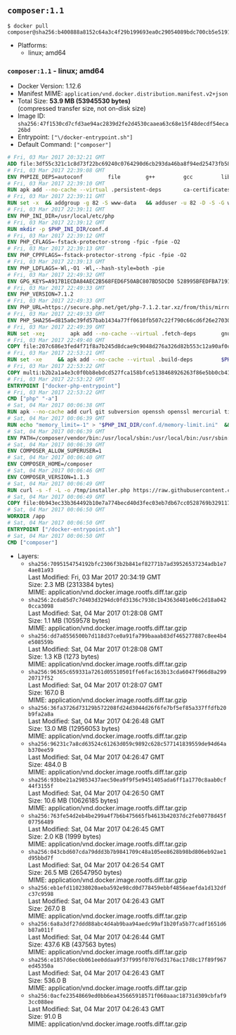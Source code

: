 ## `composer:1.1`

```console
$ docker pull composer@sha256:b400888a8152c64a3c4f29b199693ea0c29054089bdc700cb5e519126820c3fb
```

-	Platforms:
	-	linux; amd64

### `composer:1.1` - linux; amd64

-	Docker Version: 1.12.6
-	Manifest MIME: `application/vnd.docker.distribution.manifest.v2+json`
-	Total Size: **53.9 MB (53945530 bytes)**  
	(compressed transfer size, not on-disk size)
-	Image ID: `sha256:47f1530cd7cfd3ae94ac2839d2fe2d4530caaea63c68e15f48decdf54eca26bd`
-	Entrypoint: `["\/docker-entrypoint.sh"]`
-	Default Command: `["composer"]`

```dockerfile
# Fri, 03 Mar 2017 20:32:21 GMT
ADD file:3df55c321c1c8d73f22bc69240c0764290d6cb293da46ba8f94ed25473fb5853 in / 
# Fri, 03 Mar 2017 22:39:08 GMT
ENV PHPIZE_DEPS=autoconf 		file 		g++ 		gcc 		libc-dev 		make 		pkgconf 		re2c
# Fri, 03 Mar 2017 22:39:10 GMT
RUN apk add --no-cache --virtual .persistent-deps 		ca-certificates 		curl 		tar 		xz
# Fri, 03 Mar 2017 22:39:11 GMT
RUN set -x 	&& addgroup -g 82 -S www-data 	&& adduser -u 82 -D -S -G www-data www-data
# Fri, 03 Mar 2017 22:39:11 GMT
ENV PHP_INI_DIR=/usr/local/etc/php
# Fri, 03 Mar 2017 22:39:12 GMT
RUN mkdir -p $PHP_INI_DIR/conf.d
# Fri, 03 Mar 2017 22:39:12 GMT
ENV PHP_CFLAGS=-fstack-protector-strong -fpic -fpie -O2
# Fri, 03 Mar 2017 22:39:13 GMT
ENV PHP_CPPFLAGS=-fstack-protector-strong -fpic -fpie -O2
# Fri, 03 Mar 2017 22:39:13 GMT
ENV PHP_LDFLAGS=-Wl,-O1 -Wl,--hash-style=both -pie
# Fri, 03 Mar 2017 22:49:32 GMT
ENV GPG_KEYS=A917B1ECDA84AEC2B568FED6F50ABC807BD5DCD0 528995BFEDFBA7191D46839EF9BA0ADA31CBD89E
# Fri, 03 Mar 2017 22:49:33 GMT
ENV PHP_VERSION=7.1.2
# Fri, 03 Mar 2017 22:49:33 GMT
ENV PHP_URL=https://secure.php.net/get/php-7.1.2.tar.xz/from/this/mirror PHP_ASC_URL=https://secure.php.net/get/php-7.1.2.tar.xz.asc/from/this/mirror
# Fri, 03 Mar 2017 22:49:33 GMT
ENV PHP_SHA256=d815a0c39fd57bab1434a77ff0610fb507c22f790c66cd6f26e27030c4b3e971 PHP_MD5=d79afea1870277c86fac903566fb6c5d
# Fri, 03 Mar 2017 22:49:39 GMT
RUN set -xe; 		apk add --no-cache --virtual .fetch-deps 		gnupg 		openssl 	; 		mkdir -p /usr/src; 	cd /usr/src; 		wget -O php.tar.xz "$PHP_URL"; 		if [ -n "$PHP_SHA256" ]; then 		echo "$PHP_SHA256 *php.tar.xz" | sha256sum -c -; 	fi; 	if [ -n "$PHP_MD5" ]; then 		echo "$PHP_MD5 *php.tar.xz" | md5sum -c -; 	fi; 		if [ -n "$PHP_ASC_URL" ]; then 		wget -O php.tar.xz.asc "$PHP_ASC_URL"; 		export GNUPGHOME="$(mktemp -d)"; 		for key in $GPG_KEYS; do 			gpg --keyserver ha.pool.sks-keyservers.net --recv-keys "$key"; 		done; 		gpg --batch --verify php.tar.xz.asc php.tar.xz; 		rm -r "$GNUPGHOME"; 	fi; 		apk del .fetch-deps
# Fri, 03 Mar 2017 22:49:40 GMT
COPY file:207c686e3fed4f71f8a7b245d8dcae9c9048d276a326d82b553c12a90af0c0ca in /usr/local/bin/ 
# Fri, 03 Mar 2017 22:53:21 GMT
RUN set -xe 	&& apk add --no-cache --virtual .build-deps 		$PHPIZE_DEPS 		curl-dev 		libedit-dev 		libxml2-dev 		openssl-dev 		sqlite-dev 		&& export CFLAGS="$PHP_CFLAGS" 		CPPFLAGS="$PHP_CPPFLAGS" 		LDFLAGS="$PHP_LDFLAGS" 	&& docker-php-source extract 	&& cd /usr/src/php 	&& ./configure 		--with-config-file-path="$PHP_INI_DIR" 		--with-config-file-scan-dir="$PHP_INI_DIR/conf.d" 				--disable-cgi 				--enable-ftp 		--enable-mbstring 		--enable-mysqlnd 				--with-curl 		--with-libedit 		--with-openssl 		--with-zlib 				$PHP_EXTRA_CONFIGURE_ARGS 	&& make -j "$(getconf _NPROCESSORS_ONLN)" 	&& make install 	&& { find /usr/local/bin /usr/local/sbin -type f -perm +0111 -exec strip --strip-all '{}' + || true; } 	&& make clean 	&& docker-php-source delete 		&& runDeps="$( 		scanelf --needed --nobanner --recursive /usr/local 			| awk '{ gsub(/,/, "\nso:", $2); print "so:" $2 }' 			| sort -u 			| xargs -r apk info --installed 			| sort -u 	)" 	&& apk add --no-cache --virtual .php-rundeps $runDeps 		&& apk del .build-deps
# Fri, 03 Mar 2017 22:53:22 GMT
COPY multi:b2b2a1a4e3c0f0bb8ebdcd527fca158bfce5138468926263f86e5bb0cb41970f in /usr/local/bin/ 
# Fri, 03 Mar 2017 22:53:22 GMT
ENTRYPOINT ["docker-php-entrypoint"]
# Fri, 03 Mar 2017 22:53:22 GMT
CMD ["php" "-a"]
# Sat, 04 Mar 2017 00:06:38 GMT
RUN apk --no-cache add curl git subversion openssh openssl mercurial tini bash
# Sat, 04 Mar 2017 00:06:39 GMT
RUN echo "memory_limit=-1" > "$PHP_INI_DIR/conf.d/memory-limit.ini"  && echo "date.timezone=${PHP_TIMEZONE:-UTC}" > "$PHP_INI_DIR/conf.d/date_timezone.ini"
# Sat, 04 Mar 2017 00:06:39 GMT
ENV PATH=/composer/vendor/bin:/usr/local/sbin:/usr/local/bin:/usr/sbin:/usr/bin:/sbin:/bin
# Sat, 04 Mar 2017 00:06:39 GMT
ENV COMPOSER_ALLOW_SUPERUSER=1
# Sat, 04 Mar 2017 00:06:40 GMT
ENV COMPOSER_HOME=/composer
# Sat, 04 Mar 2017 00:06:46 GMT
ENV COMPOSER_VERSION=1.1.3
# Sat, 04 Mar 2017 00:06:49 GMT
RUN curl -s -f -L -o /tmp/installer.php https://raw.githubusercontent.com/composer/getcomposer.org/9184c4b85ed6ada94a298cf54e55cc252c970c28/web/installer  && php -r "     \$signature = 'aa96f26c2b67226a324c27919f1eb05f21c248b987e6195cad9690d5c1ff713d53020a02ac8c217dbf90a7eacc9d141d';     \$hash = hash('SHA384', file_get_contents('/tmp/installer.php'));     if (!hash_equals(\$signature, \$hash)) {         unlink('/tmp/installer.php');         echo 'Integrity check failed, installer is either corrupt or worse.' . PHP_EOL;         exit(1);     }"  && php /tmp/installer.php --no-ansi --install-dir=/usr/bin --filename=composer --version=${COMPOSER_VERSION}  && rm /tmp/installer.php  && composer --ansi --version --no-interaction
# Sat, 04 Mar 2017 00:06:49 GMT
COPY file:0b943ec33b364492b10e7a774becd40d3fec03eb7db67cc0528769b329117e32 in /docker-entrypoint.sh 
# Sat, 04 Mar 2017 00:06:50 GMT
WORKDIR /app
# Sat, 04 Mar 2017 00:06:50 GMT
ENTRYPOINT ["/docker-entrypoint.sh"]
# Sat, 04 Mar 2017 00:06:50 GMT
CMD ["composer"]
```

-	Layers:
	-	`sha256:7095154754192bfc2306f3b2b841ef82771b7ad39526537234adb1e74ae81a93`  
		Last Modified: Fri, 03 Mar 2017 20:34:19 GMT  
		Size: 2.3 MB (2313384 bytes)  
		MIME: application/vnd.docker.image.rootfs.diff.tar.gzip
	-	`sha256:2cda85d7c7d403d3294dc0fd3136c7938c1b4363d401e06c2d18a0420cca3098`  
		Last Modified: Sat, 04 Mar 2017 01:28:08 GMT  
		Size: 1.1 MB (1059578 bytes)  
		MIME: application/vnd.docker.image.rootfs.diff.tar.gzip
	-	`sha256:dd7a8556500b7d118d37ce0a91fa799baaab83df465277887c8ee4b4e508559b`  
		Last Modified: Sat, 04 Mar 2017 01:28:08 GMT  
		Size: 1.3 KB (1273 bytes)  
		MIME: application/vnd.docker.image.rootfs.diff.tar.gzip
	-	`sha256:96365c659331a7261d05510501ffe6fac163b13cda6047f966d8a29920717f52`  
		Last Modified: Sat, 04 Mar 2017 01:28:07 GMT  
		Size: 167.0 B  
		MIME: application/vnd.docker.image.rootfs.diff.tar.gzip
	-	`sha256:36fa3726d73129b572208fd24d3044d26f6fe7bf5ef85a337ffdfb20b9fa2a8a`  
		Last Modified: Sat, 04 Mar 2017 04:26:48 GMT  
		Size: 13.0 MB (12956053 bytes)  
		MIME: application/vnd.docker.image.rootfs.diff.tar.gzip
	-	`sha256:96231c7a8cd63524c61263d059c9892c628c577141839559de94d64ab370ee59`  
		Last Modified: Sat, 04 Mar 2017 04:26:47 GMT  
		Size: 484.0 B  
		MIME: application/vnd.docker.image.rootfs.diff.tar.gzip
	-	`sha256:93bbe21a29853437aec50ea9f9f5e9451405ada6ff1a1770c8aab0cf44f3155f`  
		Last Modified: Sat, 04 Mar 2017 04:26:50 GMT  
		Size: 10.6 MB (10626185 bytes)  
		MIME: application/vnd.docker.image.rootfs.diff.tar.gzip
	-	`sha256:763fe54d2eb4be299a4f7b6b475665fb4613b42037dc2feb0778d45f07756489`  
		Last Modified: Sat, 04 Mar 2017 04:26:45 GMT  
		Size: 2.0 KB (1999 bytes)  
		MIME: application/vnd.docker.image.rootfs.diff.tar.gzip
	-	`sha256:043cbd607cda79ddd3b7b9841709c48a105ee8628b98bd806eb92ae1d95bbd7f`  
		Last Modified: Sat, 04 Mar 2017 04:26:54 GMT  
		Size: 26.5 MB (26547950 bytes)  
		MIME: application/vnd.docker.image.rootfs.diff.tar.gzip
	-	`sha256:eb1efd110238020aeba592e98cd0d778459ebbf4856eaefda1d132dfc37c9598`  
		Last Modified: Sat, 04 Mar 2017 04:26:43 GMT  
		Size: 267.0 B  
		MIME: application/vnd.docker.image.rootfs.diff.tar.gzip
	-	`sha256:6a8a3df27ddd88abc4d4ab9baa94aedc99af1b20fa5b77cadf1651d6b87a011f`  
		Last Modified: Sat, 04 Mar 2017 04:26:44 GMT  
		Size: 437.6 KB (437563 bytes)  
		MIME: application/vnd.docker.image.rootfs.diff.tar.gzip
	-	`sha256:e1857d6ec6b061ee0ddaa9f37f995f07076d3176ac17d8c17f89f967ed45350a`  
		Last Modified: Sat, 04 Mar 2017 04:26:43 GMT  
		Size: 536.0 B  
		MIME: application/vnd.docker.image.rootfs.diff.tar.gzip
	-	`sha256:0acfe23548669ed0bb6ea435665918571f060aaac18731d309cbfaf93cc088ee`  
		Last Modified: Sat, 04 Mar 2017 04:26:43 GMT  
		Size: 91.0 B  
		MIME: application/vnd.docker.image.rootfs.diff.tar.gzip
